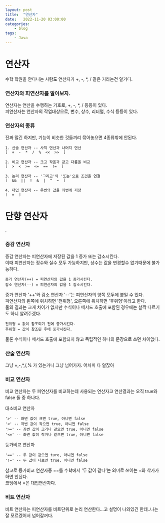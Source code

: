 ```yaml
---
layout: post
title:	"연산자"
date:	2022-11-20 03:00:00
categories:
    - blog
tags:
    - Java
---
```


<h1>연산자</h1>

수학 학원을 안다니는 사람도 연산자가 +, -, *, / 같은 거라는건 알거다.

<h3>연산자와 피연산자를 알아보자.</h3>

연산자는 연산을 수행하는 기호로, +, -, *, / 등등이 있다.  
피연산자는 연산자의 작업대상으로, 변수, 상수, 리터럴, 수식 등등이 있다.  

<h3>연산자의 종류</h3>

진짜 많긴 하지만, 기능이 비슷한 것들끼리 묶어놓으면 4종류밖에 안된다.

```
1. 산술 연산자 -- 사칙 연산과 나머지 연산 
[  +  -  *  /  %  <<  >>  ]
```
```
2. 비교 연산자 -- 크고 작음과 같고 다름을 비교
[  >  <  >=  <=  ==  !=  ]
```
```
3. 논리 연산자 -- '그리고'와 '또는'으로 조건을 연결
[  &&  ||  !  &  |  ^  ~  ]
```
```
4. 대입 연산자 -- 우변의 값을 좌변에 저장
[  =  ]
```

<h1>단향 연산자</h1>

.

<h3>증감 연산자</h3>

증감 연산자는 피연산자에 저장된 값을 1 증가 또는 감소시킨다.  
이때 피연산자는 정수와 실수 모두 가능하지만, 상수는 값을 변경할수 없기때문에 불가능하다.  
```
증가 연산자(++) = 피연산자의 값을 1 증가시킨다.
감소 연산자(--) = 피연산자의 값을 1 감소시킨다.
```

증가 연산자 '++'와 감소 연산자 '--'는 피연산자의 양쪽 모두에 붙일 수 있다.  
피연산자의 왼쪽에 위치하면 '전위형', 오른쪽에 위치하면 '후위형'이라고 한다.  
둘의 결과는 크게 차이가 없지만 수식이나 메서드 호출에 포함된 경우에는 살짝 다르기도 하니 알려주겠다.
```
전위형 = 값이 참조되기 전에 증가시킨다.
후위형 = 값이 참조된 후에 증가시킨다.
```
물론 수식이나 메서드 호출에 포함되지 않고 독립적인 하나의 문장으로 쓰면 차이없다.

<h3>산술 연산자</h3>

그냥 +,-,*,/,% 가 있는거니 그냥 넘어가자.
어차피 다 알잖아

<h3>비교 연산자</h3>

비교 연산자는 두 피연산자를 비교하는데 사용되는 연산자고 연산결과는 오직 true와 false 둘 중 하나다.  
  
대소비교 연산자  
```
'>' -- 좌변 값이 크면 true, 아니면 false
'<' -- 좌변 값이 작으면 true, 아니면 false
'>=' -- 좌변 값이 크거나 같으면 true, 아니면 false
'<=' -- 좌변 값이 작거나 같으면 true, 아니면 false
```

등가비교 연산자  
```
'==' -- 두 값이 같으면 ture, 아니면 false
'!=' -- 두 값이 다르면 true, 아니면 false
```
참고로 등가비교 연산자중 ==를 수학에서 '두 값이 같다'는 의미로 쓰이는 =와 착가가하면 안된다.  
코딩에서 =은 대입연산자다.

<h3>비트 연산자</h3>

비트 연산자는 피연산자를 비트단위로 논리 연산한다...고 설명이 나와있긴 한데..나는 잘 모르겠어서 넘어갈꺼다.